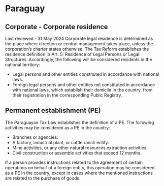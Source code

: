 # Paraguay
## Corporate - Corporate residence
Last reviewed - 31 May 2024
Corporate legal residence is determined as the place where direction or central management takes place, unless the corporation’s charter states otherwise.
The Tax Reform establishes the residence definition in Art. 5: Residence of Legal Persons or Legal Structures.
Accordingly, the following will be considered residents in the national territory:
  * Legal persons and other entities constituted in accordance with national laws.
  * Foreign legal persons and other entities not constituted in accordance with national laws, which establish their domicile in the country, from their registration in the corresponding Public Registry.


## Permanent establishment (PE)
The Paraguayan Tax Law establishes the definition of a PE.
The following activities may be considered as a PE in the country:
  * Branches or agencies.
  * A factory, industrial plant, or cattle ranch entity.
  * Mine activities, or any other natural resources extraction activities.
  * Civil construction or assemble activities that exceed 12 months.


If a person provides instructions related to the agreement of certain operations on behalf of a foreign entity, this operation may be considered as a PE in the country, except in cases where the mentioned instructions are related to the purchase of goods.
